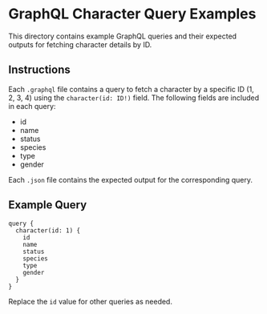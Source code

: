 # GraphQL Character Query Examples

This directory contains example GraphQL queries and their expected outputs for fetching character details by ID.

## Instructions

Each `.graphql` file contains a query to fetch a character by a specific ID (1, 2, 3, 4) using the `character(id: ID!)` field. The following fields are included in each query:
- id
- name
- status
- species
- type
- gender

Each `.json` file contains the expected output for the corresponding query.

## Example Query

```
query {
  character(id: 1) {
    id
    name
    status
    species
    type
    gender
  }
}
```

Replace the `id` value for other queries as needed.
